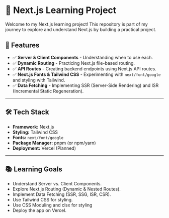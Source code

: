 # 🚀 Next.js Learning Project

Welcome to my Next.js learning project! This repository is part of my journey to explore and understand Next.js by building a practical project.

## 📌 Features
- ✅ **Server & Client Components** - Understanding when to use each.
- ✅ **Dynamic Routing** - Practicing Next.js file-based routing.
- ✅ **API Routes** - Creating backend endpoints using Next.js API routes.
- ✅ **Next.js Fonts & Tailwind CSS** - Experimenting with `next/font/google` and styling with Tailwind.
- ✅ **Data Fetching** - Implementing SSR (Server-Side Rendering) and ISR (Incremental Static Regeneration).

---

## 🛠️ Tech Stack
- **Framework:** Next.js
- **Styling:** Tailwind CSS
- **Fonts:** `next/font/google`
- **Package Manager:** pnpm (or npm/yarn)
- **Deployment:** Vercel (Planned)

---

## 📚 Learning Goals
- Understand Server vs. Client Components.
- Explore Next.js Routing (Dynamic & Nested Routes).
- Implement Data Fetching (SSR, SSG, ISR, CSR).
- Use Tailwind CSS for styling.
- Use CSS Moduling and clsx for styling
- Deploy the app on Vercel.